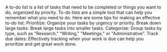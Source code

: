 A to-do list is a list of tasks that need to be completed or things you want to do, organized by priority.
To-do lists are a simple tool that can help you remember what you need to do. 
Here are some tips for making an effective to-do list:
Prioritize: Organize your tasks by urgency or priority. 
Break down large tasks: Break large tasks into smaller tasks. 
Categorize: Group tasks by type, such as "Research," "Writing," "Meetings," or "Administrative". 
Track due dates: Effectively tracking when your work is due can help you prioritize and get great work done. 
